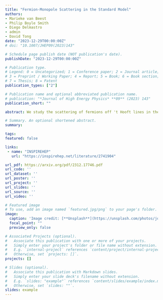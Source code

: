 ```yaml
---
title: "Fermion-Monopole Scattering in the Standard Model"
authors:
- Marieke van Beest
- Philip Boyle Smith
- Diego Delmastro
- admin
- David Tong
date: "2023-12-29T00:00:00Z"
# doi: "10.1007/JHEP09(2023)143"

# Schedule page publish date (NOT publication's date).
publishDate: "2023-12-29T00:00:00Z"

# Publication type.
# Legend: 0 = Uncategorized; 1 = Conference paper; 2 = Journal article;
# 3 = Preprint / Working Paper; 4 = Report; 5 = Book; 6 = Book section;
# 7 = Thesis; 8 = Patent
publication_types: ["2"]

# Publication name and optional abbreviated publication name.
# publication: "*Journal of High Energy Physics* **09** (2023) 143"
publication_short: ""

abstract: We study the scattering of fermions off 't Hooft lines in the Standard Model. A long-standing paradox suggests that the outgoing fermions necessarily carry fractional quantum numbers. In a previous paper, we resolved this paradox in the context of a number of toy models where we showed that the outgoing radiation is created by operators that are attached to a co-dimension 1 topological surface. This shifts the quantum numbers of the outgoing states associated to non-anomalous symmetries to be integer valued as required, while the quantum numbers associated to anomalous symmetries are fractional. Here we apply these ideas to the Standard Model.

# Summary. An optional shortened abstract.
summary:

tags:
featured: false

links:
 - name: "INSPIREHEP"
   url: "https://inspirehep.net/literature/2741904"

url_pdf: https://arxiv.org/pdf/2312.17746.pdf
url_code: ''
url_dataset: ''
url_poster: ''
url_project: ''
url_slides: ''
url_source: ''
url_video: ''

# Featured image
# To use, add an image named `featured.jpg/png` to your page's folder.
image:
  caption: 'Image credit: [**Unsplash**](https://unsplash.com/photos/jdD8gXaTZsc)'
  focal_point: ""
  preview_only: false

# Associated Projects (optional).
#   Associate this publication with one or more of your projects.
#   Simply enter your project's folder or file name without extension.
#   E.g. `internal-project` references `content/project/internal-project/index.md`.
#   Otherwise, set `projects: []`.
projects: []

# Slides (optional).
#   Associate this publication with Markdown slides.
#   Simply enter your slide deck's filename without extension.
#   E.g. `slides: "example"` references `content/slides/example/index.md`.
#   Otherwise, set `slides: ""`.
slides: example
---
```

